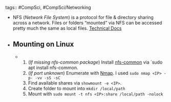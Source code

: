 tags:: #CompSci, #CompSci/Networking

- NFS (_Network File System_) is a protocol for file & directory sharing across a network. Files or folders “mounted” via NFS can be accessed pretty much the same as local files. [Technical Docs](https://docs.oracle.com/cd/E19683-01/816-4882/6mb2ipq7l/index.html)
- ## Mounting on Linux
	- 1. (_If missing nfs-common package_) Install [nfs-common](https://packages.ubuntu.com/xenial/nfs-common) via `sudo apt install nfs-common.
	  2.  (_If port unknown_) Enumerate with [Nmap](https://billludwig.me/posts/nmap/). I used `sudo nmap <IP> -p- -vv -sS -sC`
	  3.  Find available shares via `showmount -e <IP>`.
	  4.  Create folder to mount into `mkdir /local/path`
	  5.  Mount with `sudo mount -t nfs <IP>:share /local/path -nolock`